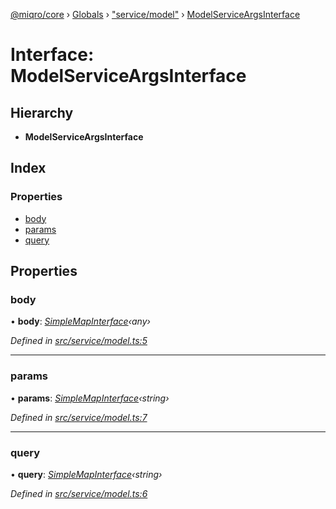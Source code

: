 [@miqro/core](../README.md) › [Globals](../globals.md) › ["service/model"](../modules/_service_model_.md) › [ModelServiceArgsInterface](_service_model_.modelserviceargsinterface.md)

# Interface: ModelServiceArgsInterface

## Hierarchy

* **ModelServiceArgsInterface**

## Index

### Properties

* [body](_service_model_.modelserviceargsinterface.md#body)
* [params](_service_model_.modelserviceargsinterface.md#params)
* [query](_service_model_.modelserviceargsinterface.md#query)

## Properties

###  body

• **body**: *[SimpleMapInterface](_util_util_.simplemapinterface.md)‹any›*

*Defined in [src/service/model.ts:5](https://github.com/claukers/miqro-core/blob/5cb140c/src/service/model.ts#L5)*

___

###  params

• **params**: *[SimpleMapInterface](_util_util_.simplemapinterface.md)‹string›*

*Defined in [src/service/model.ts:7](https://github.com/claukers/miqro-core/blob/5cb140c/src/service/model.ts#L7)*

___

###  query

• **query**: *[SimpleMapInterface](_util_util_.simplemapinterface.md)‹string›*

*Defined in [src/service/model.ts:6](https://github.com/claukers/miqro-core/blob/5cb140c/src/service/model.ts#L6)*
